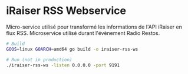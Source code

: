 # iRaiser RSS Webservice

Micro-service utilisé pour transformé les informations de l'API iRaiser en flux RSS. Microservice utilisé durant l'évènement Radio Restos.

```bash
# Build
GOOS=linux GOARCH=amd64 go build -o iraiser-rss-ws

# Run (not in production)
./iraiser-rss-ws -listen 0.0.0.0 -port 9191
```

